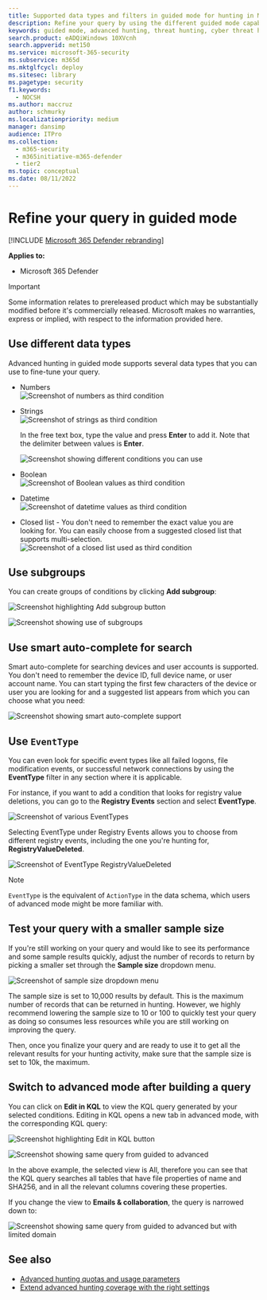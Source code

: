 ```yaml
---
title: Supported data types and filters in guided mode for hunting in Microsoft 365 Defender
description: Refine your query by using the different guided mode capabilities in advanced hunting in Microsoft 365 Defender.
keywords: guided mode, advanced hunting, threat hunting, cyber threat hunting, Microsoft 365 Defender, microsoft 365, m365, search, query, telemetry, custom detections, schema, kusto
search.product: eADQiWindows 10XVcnh
search.appverid: met150
ms.service: microsoft-365-security
ms.subservice: m365d
ms.mktglfcycl: deploy
ms.sitesec: library
ms.pagetype: security
f1.keywords: 
  - NOCSH
ms.author: maccruz
author: schmurky
ms.localizationpriority: medium
manager: dansimp
audience: ITPro
ms.collection: 
  - m365-security
  - m365initiative-m365-defender
  - tier2
ms.topic: conceptual
ms.date: 08/11/2022
---
```


# Refine your query in guided mode 

[!INCLUDE [Microsoft 365 Defender rebranding](../includes/microsoft-defender.md)]


**Applies to:**
- Microsoft 365 Defender

> [!IMPORTANT]
> Some information relates to prereleased product which may be substantially modified before it's commercially released. Microsoft makes no warranties, express or implied, with respect to the information provided here.
## Use different data types

Advanced hunting in guided mode supports several data types that you can use to fine-tune your query.

- Numbers<br>
![Screenshot of numbers as third condition](../../media/guided-hunting/data-numbers.png)

- Strings<br>
![Screenshot of strings as third condition](../../media/guided-hunting/data-strings.png)

   In the free text box, type the value and press **Enter** to add it. Note that the delimiter between values is **Enter**.<br>

   ![Screenshot showing different conditions you can use](../../media/guided-hunting/data-strings-2.png)

- Boolean<br>
![Screenshot of Boolean values as third condition](../../media/guided-hunting/boolean.png)


- Datetime<br>
![Screenshot of datetime values as third condition](../../media/guided-hunting/data-datetime.png)


- Closed list - You don't need to remember the exact value you are looking for. You can easily choose from a suggested closed list that supports multi-selection.<br>
![Screenshot of a closed list used as third condition](../../media/guided-hunting/data-closed.png)


## Use subgroups
You can create groups of conditions by clicking **Add subgroup**:

![Screenshot highlighting Add subgroup button](../../media/guided-hunting/subgroup-1.png)

![Screenshot showing use of subgroups](../../media/guided-hunting/subgroup-2.png)

## Use smart auto-complete for search
Smart auto-complete for searching devices and user accounts is supported. 
You don't need to remember the device ID, full device name, or user account name. You can start typing the first few characters of the device or user you are looking for and a suggested list appears from which you can choose what you need:

![Screenshot showing smart auto-complete support](../../media/guided-hunting/smart-auto.png)

## Use `EventType`
You can even look for specific event types like all failed logons, file modification events, or successful network connections by using the **EventType** filter in any section where it is applicable.

For instance, if you want to add a condition that looks for registry value deletions, you can go to the **Registry Events** section and select **EventType**.

![Screenshot of various EventTypes](../../media/guided-hunting/hunt-specific-events-1.png)

Selecting EventType under Registry Events allows you to choose from different registry events, including the one you're hunting for, **RegistryValueDeleted**.

![Screenshot of EventType RegistryValueDeleted](../../media/guided-hunting/hunt-specific-events-2.png)

> [!NOTE] 
>`EventType` is the equivalent of `ActionType` in the data schema, which users of advanced mode might be more familiar with.

## Test your query with a smaller sample size
If you're still working on your query and would like to see its performance and some sample results quickly, adjust the number of records to return by picking a smaller set through the **Sample size** dropdown menu. 
 
![Screenshot of sample size dropdown menu](../../media/guided-hunting/smaller-sample.png)

The sample size is set to 10,000 results by default. This is the maximum number of records that can be returned in hunting. However, we highly recommend lowering the sample size to 10 or 100 to quickly test your query as doing so consumes less resources while you are still working on improving the query.

Then, once you finalize your query and are ready to use it to get all the relevant results for your hunting activity, make sure that the sample size is set to 10k, the maximum.

## Switch to advanced mode after building a query
You can click on **Edit in KQL** to view the KQL query generated by your selected conditions. Editing in KQL opens a new tab in advanced mode, with the corresponding KQL query:

![Screenshot highlighting Edit in KQL button](../../media/guided-hunting/switch-to-advanced.png)

![Screenshot showing same query from guided to advanced](../../media/guided-hunting/switch-to-advanced-2.png)

In the above example, the selected view is All, therefore you can see that the KQL query searches all tables that have file properties of name and SHA256, and in all the relevant columns covering these properties. 

If you change the view to **Emails & collaboration**, the query is narrowed down to:

![Screenshot showing same query from guided to advanced but with limited domain](../../media/guided-hunting/switch-to-advanced-3.png)

## See also
 - [Advanced hunting quotas and usage parameters](advanced-hunting-limits.md)
 - [Extend advanced hunting coverage with the right settings](advanced-hunting-extend-data.md)